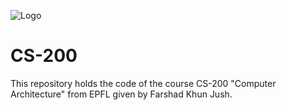![Logo](https://upload.wikimedia.org/wikipedia/commons/f/f4/Logo_EPFL.svg)

# CS-200

This repository holds the code of the course CS-200 "Computer Architecture" from EPFL given by Farshad Khun Jush.